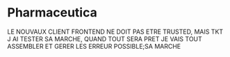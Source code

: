 # Pharmaceutica

LE NOUVAUX CLIENT FRONTEND NE DOIT PAS ETRE TRUSTED, MAIS TKT J AI TESTER SA MARCHE, QUAND TOUT SERA PRET JE VAIS TOUT ASSEMBLER ET GERER LES ERREUR POSSIBLE;SA MARCHE 
